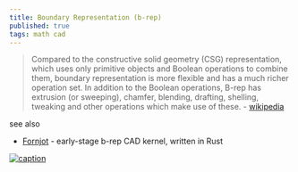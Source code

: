 ```yaml
---
title: Boundary Representation (b-rep)
published: true
tags: math cad
---
```

> Compared to the constructive solid geometry (CSG) representation, which uses only primitive objects and Boolean operations to combine them, boundary representation is more flexible and has a much richer operation set. In addition to the Boolean operations, B-rep has extrusion (or sweeping), chamfer, blending, drafting, shelling, tweaking and other operations which make use of these. - [wikipedia](https://en.wikipedia.org/wiki/Boundary_representation)

see also
- [Fornjot](https://www.fornjot.app/) - early-stage b-rep CAD kernel, written in Rust

[![caption](https://upload.wikimedia.org/wikipedia/commons/thumb/6/64/WEAZER0.jpg/600px-WEAZER0.jpg)](https://en.wikipedia.org/wiki/Boundary_representation)
